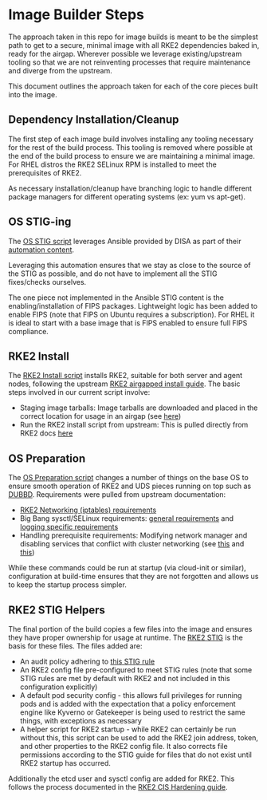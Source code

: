 # Image Builder Steps

The approach taken in this repo for image builds is meant to be the simplest path to get to a secure, minimal image with all RKE2 dependencies baked in, ready for the airgap. Wherever possible we leverage existing/upstream tooling so that we are not reinventing processes that require maintenance and diverge from the upstream.

This document outlines the approach taken for each of the core pieces built into the image.

## Dependency Installation/Cleanup

The first step of each image build involves installing any tooling necessary for the rest of the build process. This tooling is removed where possible at the end of the build process to ensure we are maintaining a minimal image. For RHEL distros the RKE2 SELinux RPM is installed to meet the prerequisites of RKE2.

As necessary installation/cleanup have branching logic to handle different package managers for different operating systems (ex: yum vs apt-get).

## OS STIG-ing

The [OS STIG script](../packer/scripts/os-stig.sh) leverages Ansible provided by DISA as part of their [automation content](https://public.cyber.mil/stigs/supplemental-automation-content/).

Leveraging this automation ensures that we stay as close to the source of the STIG as possible, and do not have to implement all the STIG fixes/checks ourselves.

The one piece not implemented in the Ansible STIG content is the enabling/installation of FIPS packages. Lightweight logic has been added to enable FIPS (note that FIPS on Ubuntu requires a subscription). For RHEL it is ideal to start with a base image that is FIPS enabled to ensure full FIPS compliance.

## RKE2 Install

The [RKE2 Install script](../packer/scripts/rke2-install.sh) installs RKE2, suitable for both server and agent nodes, following the upstream [RKE2 airgapped install guide](https://docs.rke2.io/install/airgap). The basic steps involved in our current script involve:
- Staging image tarballs: Image tarballs are downloaded and placed in the correct location for usage in an airgap (see [here](https://docs.rke2.io/install/airgap#tarball-method))
- Run the RKE2 install script from upstream: This is pulled directly from RKE2 docs [here](https://docs.rke2.io/install/airgap#rke2-installsh-script-install)

## OS Preparation

The [OS Preparation script](../packer/scripts/os-prep.sh) changes a number of things on the base OS to ensure smooth operation of RKE2 and UDS pieces running on top such as [DUBBD](https://github.com/defenseunicorns/uds-package-dubbd). Requirements were pulled from upstream documentation:
- [RKE2 Networking (iptables) requirements](https://docs.rke2.io/install/requirements#networking)
- Big Bang sysctl/SELinux requirements: [general requirements](https://docs-bigbang.dso.mil/latest/docs/prerequisites/os-preconfiguration/) and [logging specific requirements](https://docs-bigbang.dso.mil/latest/packages/fluentbit/docs/TROUBLESHOOTING/?h=fs.inotify.max_user_watches%2F#Too-many-open-files)
- Handling prerequisite requirements: Modifying network manager and disabling services that conflict with cluster networking (see [this](https://docs.rke2.io/known_issues#firewalld-conflicts-with-default-networking) and [this](https://docs.rke2.io/known_issues#networkmanager))

While these commands could be run at startup (via cloud-init or similar), configuration at build-time ensures that they are not forgotten and allows us to keep the startup process simpler.

## RKE2 STIG Helpers

The final portion of the build copies a few files into the image and ensures they have proper ownership for usage at runtime. The [RKE2 STIG](https://www.stigviewer.com/stig/rancher_government_solutions_rke2/2022-10-13/) is the basis for these files. The files added are:
- An audit policy adhering to [this STIG rule](https://www.stigviewer.com/stig/rancher_government_solutions_rke2/2022-10-13/finding/V-254555)
- An RKE2 config file pre-configured to meet STIG rules (note that some STIG rules are met by default with RKE2 and not included in this configuration explicitly)
- A default pod security config - this allows full privileges for running pods and is added with the expectation that a policy enforcement engine like Kyverno or Gatekeeper is being used to restrict the same things, with exceptions as necessary
- A helper script for RKE2 startup - while RKE2 can certainly be run without this, this script can be used to add the RKE2 join address, token, and other properties to the RKE2 config file. It also corrects file permissions according to the STIG guide for files that do not exist until RKE2 startup has occurred.

Additionally the etcd user and sysctl config are added for RKE2. This follows the process documented in the [RKE2 CIS Hardening guide](https://docs.rke2.io/security/hardening_guide#ensure-etcd-is-configured-properly).
